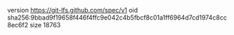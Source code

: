 version https://git-lfs.github.com/spec/v1
oid sha256:9bbad9f19658f446f4ffc9e042c4b5fbcf8c01a1ff6964d7cd1974c8cc8ec6f2
size 18763
